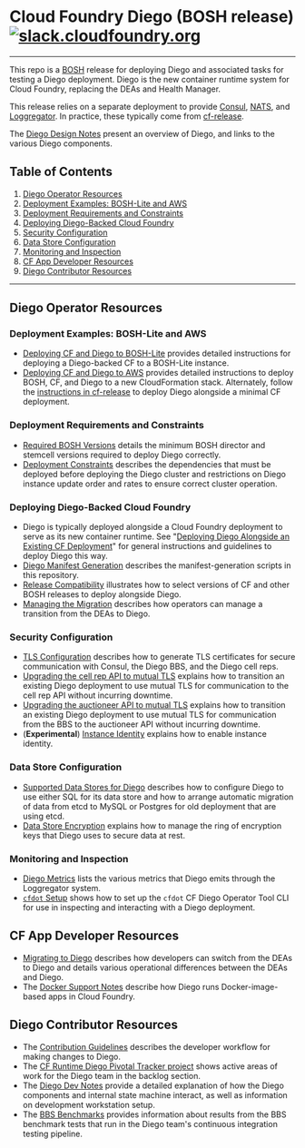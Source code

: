 # Cloud Foundry Diego (BOSH release) [![slack.cloudfoundry.org](https://slack.cloudfoundry.org/badge.svg)](https://slack.cloudfoundry.org)

----
This repo is a [BOSH](https://github.com/cloudfoundry/bosh) release for
deploying Diego and associated tasks for testing a Diego deployment.
Diego is the new container runtime system for Cloud Foundry, replacing the DEAs and Health Manager.

This release relies on a separate deployment to provide
[Consul](https://github.com/hashicorp/consul),
[NATS](https://github.com/apcera/gnatsd), and
[Loggregator](https://github.com/cloudfoundry/loggregator). In practice, these typically
come from [cf-release](https://github.com/cloudfoundry/cf-release).

The [Diego Design Notes](https://github.com/cloudfoundry/diego-design-notes) present an overview of Diego, and links to the various Diego components.

## Table of Contents

1. [Diego Operator Resources](#diego-operator-resources)
  1. [Deployment Examples: BOSH-Lite and AWS](#deployment-examples)
  1. [Deployment Requirements and Constraints](#deployment-requirements-constraints)
  1. [Deploying Diego-Backed Cloud Foundry](#deploying-diego-backed-cloud-foundry)
  1. [Security Configuration](#security-configuration)
  1. [Data Store Configuration](#data-store-configuration)
  1. [Monitoring and Inspection](#monitoring-inspection)
1. [CF App Developer Resources](#cf-app-developer-resources)
1. [Diego Contributor Resources](#diego-contributor-resources)

---

## <a name="diego-operator-resources"></a>Diego Operator Resources

### <a name="deployment-examples"></a>Deployment Examples: BOSH-Lite and AWS

- [Deploying CF and Diego to BOSH-Lite](examples/bosh-lite) provides detailed instructions for deploying a Diego-backed CF to a BOSH-Lite instance.
- [Deploying CF and Diego to AWS](examples/aws) provides detailed instructions to deploy BOSH, CF, and Diego to a new CloudFormation stack. Alternately, follow the [instructions in cf-release](https://github.com/cloudfoundry/cf-release/tree/master/example_manifests) to deploy Diego alongside a minimal CF deployment.


### <a name="deployment-requirements-constraints"></a>Deployment Requirements and Constraints

- [Required BOSH Versions](docs/required-bosh-versions.md) details the minimum BOSH director and stemcell versions required to deploy Diego correctly.
- [Deployment Constraints](docs/deployment-constraints.md) describes the dependencies that must be deployed before deploying the Diego cluster and restrictions on Diego instance update order and rates to ensure correct cluster operation.


### <a name="deploying-diego-backed-cloud-foundry"></a>Deploying Diego-Backed Cloud Foundry

- Diego is typically deployed alongside a Cloud Foundry deployment to serve as its new container runtime. See "[Deploying Diego Alongside an Existing CF Deployment](docs/deploy-alongside-existing-cf.md)" for general instructions and guidelines to deploy Diego this way.
- [Diego Manifest Generation](docs/manifest-generation.md) describes the manifest-generation scripts in this repository.
- [Release Compatibility](docs/release-compatibility.md) illustrates how to select versions of CF and other BOSH releases to deploy alongside Diego.
- [Managing the Migration](https://github.com/cloudfoundry/diego-design-notes/blob/master/migrating-to-diego.md#managing-the-migration) describes how operators can manage a transition from the DEAs to Diego.


### <a name="security-configuration"></a>Security Configuration

- [TLS Configuration](docs/tls-configuration.md) describes how to generate TLS certificates for secure communication with Consul, the Diego BBS, and the Diego cell reps.
- [Upgrading the cell rep API to mutual TLS](docs/upgrading-secure-cell-rep-api.md) explains how to transition an existing Diego deployment to use mutual TLS for communication to the cell rep API without incurring downtime.
- [Upgrading the auctioneer API to mutual TLS](docs/upgrading-secure-auctioneer-api.md) explains how to transition an existing Diego deployment to use mutual TLS for communication from the BBS to the auctioneer API without incurring downtime.
- (**Experimental**) [Instance Identity](docs/instance-identity.md) explains how to enable instance identity.


### <a name="data-store-configuration"></a>Data Store Configuration

- [Supported Data Stores for Diego](docs/data-stores.md) describes how to configure Diego to use either SQL for its data store and how to arrange automatic migration of data from etcd to MySQL or Postgres for old deployment that are using etcd.
- [Data Store Encryption](docs/data-store-encryption.md) explains how to manage the ring of encryption keys that Diego uses to secure data at rest.


### <a name="monitoring-inspection"></a>Monitoring and Inspection

- [Diego Metrics](docs/metrics.md) lists the various metrics that Diego emits through the Loggregator system.
- [`cfdot` Setup](docs/cfdot-setup.md) shows how to set up the `cfdot` CF Diego Operator Tool CLI for use in inspecting and interacting with a Diego deployment.


## <a name="cf-app-developer-resources"></a>CF App Developer Resources

- [Migrating to Diego](https://github.com/cloudfoundry/diego-design-notes/blob/master/migrating-to-diego.md) describes how developers can switch from the DEAs to Diego and details various operational differences between the DEAs and Diego.
- The [Docker Support Notes](https://github.com/cloudfoundry/diego-design-notes/blob/master/docker-support.md) describe how Diego runs Docker-image-based apps in Cloud Foundry.


## <a name="diego-contributor-resources"></a>Diego Contributor Resources

- The [Contribution Guidelines](CONTRIBUTING.md) describes the developer workflow for making changes to Diego.
- The [CF Runtime Diego Pivotal Tracker project](https://www.pivotaltracker.com/n/projects/1003146) shows active areas of work for the Diego team in the backlog section.
- The [Diego Dev Notes](https://github.com/cloudfoundry/diego-dev-notes) provide a detailed explanation of how the Diego components and internal state machine interact, as well as information on development workstation setup.
- The [BBS Benchmarks](docs/bbs-benchmarks.md) provides information about results from the BBS benchmark tests that run in the Diego team's continuous integration testing pipeline.

